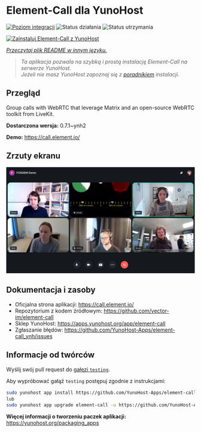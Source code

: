<!--
To README zostało automatycznie wygenerowane przez <https://github.com/YunoHost/apps/tree/master/tools/readme_generator>
Nie powinno być ono edytowane ręcznie.
-->

# Element-Call dla YunoHost

[![Poziom integracji](https://apps.yunohost.org/badge/integration/element-call)](https://ci-apps.yunohost.org/ci/apps/element-call/)
![Status działania](https://apps.yunohost.org/badge/state/element-call)
![Status utrzymania](https://apps.yunohost.org/badge/maintained/element-call)

[![Zainstaluj Element-Call z YunoHost](https://install-app.yunohost.org/install-with-yunohost.svg)](https://install-app.yunohost.org/?app=element-call)

*[Przeczytaj plik README w innym języku.](./ALL_README.md)*

> *Ta aplikacja pozwala na szybką i prostą instalację Element-Call na serwerze YunoHost.*  
> *Jeżeli nie masz YunoHost zapoznaj się z [poradnikiem](https://yunohost.org/install) instalacji.*

## Przegląd

Group calls with WebRTC that leverage Matrix and an open-source WebRTC toolkit from LiveKit.


**Dostarczona wersja:** 0.7.1~ynh2

**Demo:** <https://call.element.io/>

## Zrzuty ekranu

![Zrzut ekranu z Element-Call](./doc/screenshots/screenshot.jpg)

## Dokumentacja i zasoby

- Oficjalna strona aplikacji: <https://call.element.io/>
- Repozytorium z kodem źródłowym: <https://github.com/vector-im/element-call>
- Sklep YunoHost: <https://apps.yunohost.org/app/element-call>
- Zgłaszanie błędów: <https://github.com/YunoHost-Apps/element-call_ynh/issues>

## Informacje od twórców

Wyślij swój pull request do [gałęzi `testing`](https://github.com/YunoHost-Apps/element-call_ynh/tree/testing).

Aby wypróbować gałąź `testing` postępuj zgodnie z instrukcjami:

```bash
sudo yunohost app install https://github.com/YunoHost-Apps/element-call_ynh/tree/testing --debug
lub
sudo yunohost app upgrade element-call -u https://github.com/YunoHost-Apps/element-call_ynh/tree/testing --debug
```

**Więcej informacji o tworzeniu paczek aplikacji:** <https://yunohost.org/packaging_apps>
